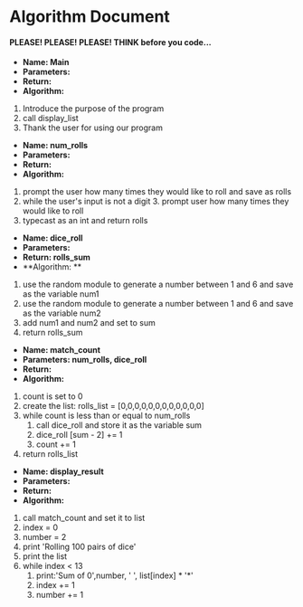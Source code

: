# Algorithm Document
#### PLEASE! PLEASE! PLEASE! THINK before you code...
- **Name: Main**
- **Parameters:**
- **Return:**
- **Algorithm:**
1. Introduce the purpose of the program
2. call display_list
3. Thank the user for using our program 



- **Name: num_rolls**
- **Parameters:**
- **Return:**
- **Algorithm:**
1. prompt the user how many times they would like to roll and save as rolls
2. while the user's input is not a digit 
   3. prompt user how many times they would like to roll
3. typecast as an int and return rolls


- **Name: dice_roll**
- **Parameters:**
- **Return: rolls_sum**
- **Algorithm: **
1. use the random module to generate a number between 1 and 6 and save as
the variable num1
2. use the random module to generate a number between 1 and 6 and save as
the variable num2
3. add num1 and num2 and set to sum
2. return rolls_sum


- **Name: match_count**
- **Parameters: num_rolls, dice_roll**
- **Return:**
- **Algorithm:**
1. count is set to 0
2. create the list: rolls_list = [0,0,0,0,0,0,0,0,0,0,0,0]
3. while count is less than or equal to num_rolls
   1. call dice_roll and store it as the variable sum
   2. dice_roll [sum - 2] += 1
   3. count += 1
4. return rolls_list


- **Name: display_result**
- **Parameters:**
- **Return:**
- **Algorithm:**
1. call match_count and set it to list
2. index = 0
3. number = 2
4. print 'Rolling 100 pairs of dice'
5. print the list
6. while index < 13
   1. print:'Sum of 0',number, ' ', list[index] * '*'
   2. index += 1
   3. number += 1
